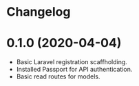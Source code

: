 # Changelog

# 0.1.0 (2020-04-04)
- Basic Laravel registration scaffholding.
- Installed Passport for API authentication.
- Basic read routes for models.